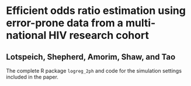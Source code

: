 # Efficient odds ratio estimation using error-prone data from a multi-national HIV research cohort
## Lotspeich, Shepherd, Amorim, Shaw, and Tao
The complete R package `logreg_2ph` and code for the simulation settings included in the paper.
